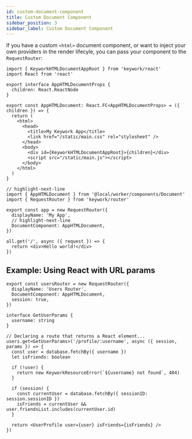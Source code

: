 ```yaml
---
id: custom-document-component
title: Custom Document Component
sidebar_position: 3
sidebar_label: Custom Document Component
---
```


If you have a custom `<html>` document component, or want to inject your own providers
in the render lifecyle, you can pass your component to the `RequestRouter`:

```tsx title=worker/components/AppHTMLDocument.tsx showLineNumbers
import { KeyworkHTMLDocumentAppRoot } from 'keywork/react'
import React from 'react'

export interface AppHTMLDocumentProps {
  children: React.ReactNode
}

export const AppHTMLDocument: React.FC<AppHTMLDocumentProps> = ({ children }) => {
  return (
    <html>
      <head>
        <title>My Keywork App</title>
        <link href="/static/main.css" rel="stylesheet" />
      </head>
      <body>
        <div id={KeyworkHTMLDocumentAppRoot}>{children}</div>
        <script src="/static/main.js"></script>
      </body>
    </html>
  )
}
```

```tsx title=worker/routers/app.tsx showLineNumbers
// highlight-next-line
import { AppHTMLDocument } from '@local/worker/components/Document'
import { RequestRouter } from 'keywork/router'

export const app = new RequestRouter({
  displayName: 'My App',
  // highlight-next-line
  DocumentComponent: AppHTMLDocument,
})

all.get('/', async ({ request }) => {
  return <div>Hello world!</div>
})
```

## Example: Using React with URL params

```tsx title=worker/routers/users.ts
export const usersRouter = new RequestRouter({
  displayName: 'Users Router',
  DocumentComponent: AppHTMLDocument,
  session: true,
})

interface GetUserParams {
  username: string
}

// Declaring a route that returns a React element...
users.get<GetUserParams>('/profile/:username', async ({ session, params }) => {
  const user = database.fetchBy({ username })
  let isFriends: boolean

  if (!user) {
    return new KeyworkResourceError(`${username} not found`, 404)
  }

  if (session) {
    const currentUser = database.fetchBy({ sessionID: session.sessionID })
    isFriends = currentUser && user.friendsList.includes(currentUser.id)
  }

  return <UserProfile user={user} isFriends={isFriends} />
})
```
